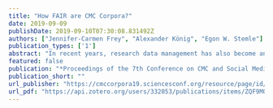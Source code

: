 ```yaml
---
title: "How FAIR are CMC Corpora?"
date: 2019-09-09
publishDate: 2019-09-10T07:30:08.831492Z
authors: ["Jennifer-Carmen Frey", "Alexander König", "Egon W. Stemle"]
publication_types: ['1']
abstract: "In recent years, research data management has also become an important topic in the less data-intensive areas of the Social Sciences and Humanities (SSH). Funding agencies as well as research communities demand that empirical data collected and used for scientific research is managed and preserved in a way that research results are reproducible. In order to account for this the FAIR guiding principles for data stewardship have been established as a framework for good data management, aiming at the findability, accessibility, interoperability, and reusability of research data. This article investigates 24 European CMC corpora with regard to their compliance with the FAIR principles and discusses to what extent the deposit of research data in repositories of data preservation initiatives such as CLARIN, Zenodo or Metashare can assist in the provision of FAIR corpora."
featured: false
publication: "*Proceedings of the 7th Conference on CMC and Social Media Corpora for the Humanities (CMC-Corpora2019)*"
publication_short: ""
url_publisher: "https://cmccorpora19.sciencesconf.org/resource/page/id/15"
url_pdf: "https://api.zotero.org/users/332053/publications/items/ZQF9MQI9/file/view"
---
```


